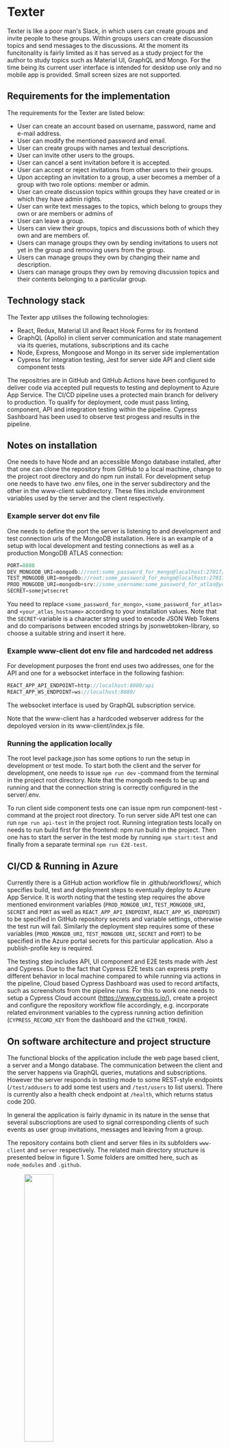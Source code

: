 # Texter

Texter is like a poor man's Slack, in which users can create groups and invite people to these groups. Within groups users can create discussion topics and send messages to the discussions. At the moment its funcitonality is fairly limited as it has served as a study project for the author to study topics such as Material UI, GraphQL and Mongo. For the time being its current user interface is intended for desktop use only and no mobile app is provided. Small screen sizes are not supported.

## Requirements for the implementation

The requirements for the Texter are listed below:

- User can create an account based on username, password, name and e-mail address.
- User can modify the mentioned password and email.
- User can create groups with names and textual descriptions.
- User can invite other users to the groups.
- User can cancel a sent invitation before it is accepted.
- User can accept or reject invitations from other users to their groups.
- Upon accepting an invitation to a group, a user becomes a member of a group with two role options: member or admin.
- User can create discussion topics within groups they have created or in which they have admin rights.
- User can write text messages to the topics, which belong to groups they own or are members or admins of
- User can leave a group.
- Users can view their groups, topics and discussions both of which they own and are members of.
- Users can manage groups they own by sending invitations to users not yet in the group and removing users from the group.
- Users can manage groups they own by changing their name and description.
- Users can manage groups they own by removing discussion topics and their contents belonging to a particular group.

## Technology stack

The Texter app utilises the following technologies:

- React, Redux, Material UI and React Hook Forms for its frontend
- GraphQL (Apollo) in client server communication and state management via its queries, mutations, subscriptions and its cache
- Node, Express, Mongoose and Mongo in its server side implementation
- Cypress for integration testing, Jest for server side API and client side component tests

The repositries are in GitHub and GitHub Actions have been configured to deliver code via accepted pull requests to testing and deployment to Azure App Service. The CI/CD pipeline uses a protected main branch for delivery to production. To qualify for deployment, code must pass linting, component, API and integration testing within the pipeline. Cypress Sashboard has been used to observe test progess and results in the pipeline. 

## Notes on installation

One needs to have Node and an accessible Mongo database installed, after that one can clone the repository from GitHub to a local machine, change to the project root directory and do npm run install. For development setup one needs to have two .env files, one in the server subdirectory and the other in the www-client subdirectory. These files include environment variables used by the server and the client respectively.

### Example server dot env file

One needs to define the port the server is listening to and development and test connection urls of the MongoDB installation. Here is an example of a setup with local development and testing connections as well as a production MongoDB ATLAS connection:

```javascript
PORT=8080
DEV_MONGODB_URI=mongodb://root:some_password_for_mongo@localhost:27017/texterdev?authsource=admin
TEST_MONGODB_URI=mongodb://root:some_password_for_mongo@localhost:27017/textertest?authsource=admin
PROD_MONGODB_URI=mongodb+srv://some_username:some_password_for_atlas@your_atlas_hostname/texter?retryWrites=true&w=majority
SECRET=somejwtsecret
```

You need to replace ```<some_password_for_mongo>```, ```<some_password_for_atlas>``` and ```<your_atlas_hostname>``` according to your installation values. Note that the ```SECRET```-variable is a character string used to encode JSON Web Tokens and do comparisons between encoded strings by jsonwebtoken-library, so choose a suitable string and insert it here.

### Example www-client dot env file and hardcoded net address

For development purposes the front end uses two addresses, one for the API and one for a websocket interface in the following fashion:

```javascript
REACT_APP_API_ENDPOINT=http://localhost:8080/api
REACT_APP_WS_ENDPOINT=ws://localhost:8080/
```

The websocket interface is used by GraphQL subscription service.

Note that the www-client has a hardcoded webserver address for the depoloyed version in its www-client/index.js file.

### Running the application locally

The root level package.json has some options to run the setup in development or test mode. To start both the client and the server for development, one needs to issue ```npm run dev``` -command from the terminal in the project root directory. Note that the mongodb needs to be up and running and that the connection string is correctly configured in the server/.env.

To run client side component tests one can issue npm run component-test -command at the project root directory. To run server side API test one can run ```npm run api-test``` in the project root. Running integration tests locally on needs to run build first for the frontend: npm run build in the project. Then one has to start the server in the test mode by running ```npm start:test``` and finally from a separate terminal ```npm run E2E-test```.

## CI/CD & Running in Azure

Currently there is a GitHub action workflow file in .github/workflows/, which specifies build, test and deployment steps to eventually deploy to Azure App Service. It is worth noting that the testing step requires the above mentioned environment variables (```PROD_MONGDB_URI```, ```TEST_MONGODB_URI```, ```SECRET``` and ```PORT``` as well as ```REACT_APP_API_ENDPOINT```, ```REACT_APP_WS_ENDPOINT```) to be specified in GitHub repository secrets and variable settings, otherwise the test run will fail. Similarly the deployment step requires some of these variables (```PROD_MONGDB_URI```, ```TEST_MONGODB_URI```, ```SECRET``` and ```PORT```) to be specified in the Azure portal secrets for this particular application. Also a publish-profile key is required.

The testing step includes API, UI component and E2E tests made with Jest and Cypress. Due to the fact that Cypress E2E tests can express pretty different behavior in local machine compared to while running via actions in the pipeline, Cloud based Cypress Dashboard was used to record artifacts, such as screenshots from the pipeline runs. For this to work one needs to setup a Cypress Cloud account (https://www.cypress.io/), create a project and configure the repository workflow file accordingly, e.g. incorporate related environment variables to the cypress running action definition (```CYPRESS_RECORD_KEY``` from the dashboard and the ```GITHUB_TOKEN```).

## On software architecture and project structure

The functional blocks of the application include the web page based client, a server and a Mongo database. The communication between the client and the server happens via GraphQL queries, mutations and subscriptions. However the server responds in testing mode to some REST-style endpoints (```/test/addusers``` to add some test users and ```/test/users``` to list users). There is currently also a health check endpoint at ```/health```, which returns status code 200.

In general the application is fairly dynamic in its nature in the sense that several subscrioptions are used to signal corresponding clients of such events as user group invitations, messages and leaving from a group.

The repository contains both client and server files in its subfolders ```www-client``` and ```server``` respectively. The related main directory structure is presented below in figure 1. Some folders are omitted here, such as ```node_modules``` and ```.github```.

<figure>
  <img src="images/folders.png" width="40%" height="40%">
  <figcaption>Fig 1. Project folder structure</figcaption>
</figure>
<br />
<br />

The top level also includes also subfolders for workflows (.github/workflows) and the mentioned package.json file, which refers to running targets of specified in server/package.json and www-client/package.json.

### Server

The server utilises a layered approach to handling incoming requests. GraphQL definitions and resolver code mdoules reside in ```server/graphql``` folder in ```*.resolver.js``` files. The resolvers use model functions located at ```server/models``` folder to access database and other services. The model functions are located in ```*.model.js``` files. The Mongoose schema definitions for Mongo also reside in ```server/models/*.mongo.js``` files. The functionality is split up to different files according to concepts in the application, such as groups, invitations, messages, topics and users. Each area of functionality has a corresponding resolver, model and schema definition file. API test files (```*.test.js```) are located within the graphql directory alongside with resolver files.

Cypress E2E test code and helper files are located in the server side ```server/cypress``` subfolder. Routes contain router modules used to serve REST-style endpoints. Services folder contains modules used with functionality to launch Apollo and connect/disconnect to/from Mongo.
Utils folder has module files containging functionality used in many different parts of the application, such as user permission, JWT token, environment configuration handling as well as logging.

In server launch the main entrypoint is in index.js, which uses functionality in server.js to launch http to serve the frontend, websocket services needed to run GraphQL subscriptiosn and initiate database connection and so forth.

### WWW-client

The client follows an encapsulation philosophy, in which the network access is hidden from the UI components to custom hooks in ```www-client/src/hooks```. UI is split to pages corresponding to the main screen views visibile to the user and other components used by pages such as dialogs, forms or drop down menus. Client state is managed by Redux and Apollo cache with the following division of responsibility: general UI related state is taken care by Redux and state related to the information retrieved from the server is mostly handled by Apollo cache. Redux is used in conjunction with error and notification messaging and holding selection information: which group and topic is currently selected. Apollo cache is relied on in information related to user group memebership, pending invitations to groups, particular topic related messages and so forth.

## Limitations

There are some limitations in the current implementation. Some of them are listed to below. Naturally it is possible to improve on these areas in the future.

- UI does not scale well for small displays.
- The messaging itself is limited to simple text messages. Images and other information types would be beneficial as part of the messages.
- Only simple password authentication is provided.
- Testing code emphasizes E2E tests at the moment and especially UI component tests are very limited.
